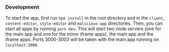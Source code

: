 
### Development

To start the app, first run `npm install` in the root directory and in the `client`, `content-editor`, `style-editor` 
and `malicious-app` directories. Then, you can start all apps by running `yarn dev`. This will start two node servers 
(one for the main app and one for the minor iframe apps), the main app and the iframe apps. Ports 3000-3003 will be 
taken with the main app running on `localhost:3000`. 